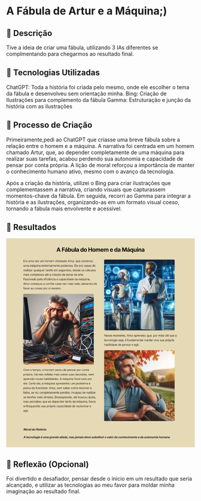 # A Fábula de Artur e a Máquina;)

## 📒 Descrição
Tive a ideia de criar uma fábula, utilizando 3 IAs diferentes se complmentando para chegarmos ao resultado final.

## 🤖 Tecnologias Utilizadas
ChatGPT: Toda a história foi criada pelo mesmo, onde ele escolher o tema da fábula e desenvolveu sem orientação minha.
Bing: Criação de Ilustrações para complemento da fábula
Gamma: Estruturação e junção da história com as ilustrações

## 🧐 Processo de Criação
Primeiramente,pedi ao ChatGPT que criasse uma breve fábula sobre a relação entre o homem e a máquina. A narrativa foi centrada em um homem chamado Artur, que, ao depender completamente de uma máquina para realizar suas tarefas, acabou perdendo sua autonomia e capacidade de pensar por conta própria. A lição de moral reforçou a importância de manter o conhecimento humano ativo, mesmo com o avanço da tecnologia.

Após a criação da história, utilizei o Bing para criar ilustrações que complementassem a narrativa, criando visuais que capturassem momentos-chave da fábula. Em seguida, recorri ao Gamma para integrar a história e as ilustrações, organizando-as em um formato visual coeso, tornando a fábula mais envolvente e acessível.

## 🚀 Resultados
![Resultado](fábula.png)


## 💭 Reflexão (Opcional)
Foi divertido e desafiador, pensar desde o inicio em um resultado que seria alcançado, e utilizar as tecnologias ao meu favor para moldar minha imaginação ao resultado final.
